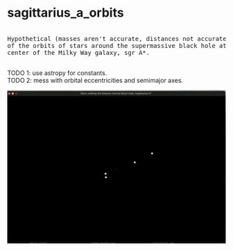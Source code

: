 # sagittarius_a_orbits
<pre>

Hypothetical (masses aren't accurate, distances not accurate) sim
of the orbits of stars around the supermassive black hole at the 
center of the Milky Way galaxy, sgr A*. 

</pre>

TODO 1: use astropy for constants.  
TODO 2: mess with orbital eccentricities and semimajor axes.  



![sgr_A](sgr_A.gif)
